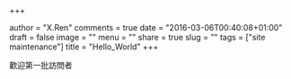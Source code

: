 +++

author = "X.Ren"
comments = true
date = "2016-03-06T00:40:08+01:00"
draft = false
image = ""
menu = ""
share = true
slug = ""
tags = ["site maintenance"]
title = "Hello_World"
+++

歡迎第一批訪問者